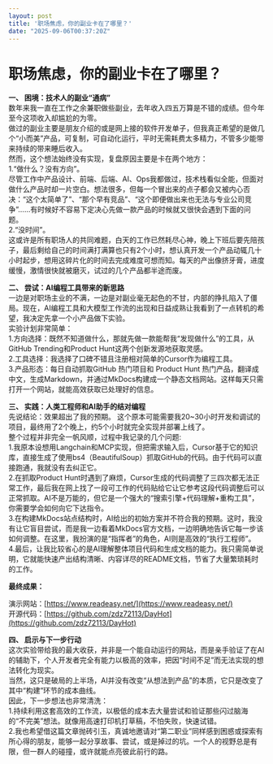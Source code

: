 ```yaml
---
layout: post
title: '职场焦虑，你的副业卡在了哪里？'
date: "2025-09-06T00:37:20Z"
---
```

职场焦虑，你的副业卡在了哪里？
===============

**一、 困境：技术人的副业“通病”**  
数年来我一直在工作之余兼职做些副业，去年收入四五万算是不错的成绩。但今年至今这项收入却尴尬的为零。  
做过的副业主要是朋友介绍的或是网上接的软件开发单子，但我真正希望的是做几个“小而美”产品，可复制，可自动化运行，平时无需耗费太多精力，不管多少能带来持续的带来睡后收入。  
然而，这个想法始终没有实现，复盘原因主要是卡在两个地方：  
1.“做什么？没有方向”。  
尽管工作中产品设计、前端、后端、AI、Ops我都做过，技术栈看似全能，但面对做什么产品时却一片空白。想法很多，但每一个冒出来的点子都会又被内心否决：“这个太简单了”、“那个早有竞品”、“这个即便做出来也无法与专业公司竞争”……有时候好不容易下定决心先做一款产品的时候就又很快会遇到下面的问题。  
2.“没时间”。  
这或许是所有职场人的共同难题，白天的工作已然耗尽心神，晚上下班后要先陪孩子，最后剩给自己的时间满打满算也只有2个小时，想认真开发一个产品动辄几十小时起步，想用这碎片化的时间去完成难度可想而知。每天的产出像挤牙膏，进度缓慢，激情很快就被磨灭，试过的几个产品都半途而废。

**二、 尝试：AI编程工具带来的新思路**  
一边是对职场主业的不满，一边是对副业毫无起色的不甘，内部的挣扎陷入了僵局。现在，AI编程工具和大模型工作流的出现和日益成熟让我看到了一点转机的希望，我决定先拿一个小产品做下实验。  
实验计划非常简单：  
1.方向选择：既然不知道做什么，那就先做一款能帮我“发现做什么”的工具，从GitHub Trending和Product Hunt这两个创新发源地获取灵感。  
2.工具选择：我选择了口碑不错且注册相对简单的Cursor作为编程工具。  
3.产品形态：每日自动抓取GitHub 热门项目和 Product Hunt 热门产品，翻译成中文，生成Markdown，并通过MkDocs构建成一个静态文档网站。这样每天只需打开一个网站，就能高效获取已处理好的信息。

**三、 实践：人类工程师和AI助手的结对编程**  
先说结论：效果超出了我的预期。 这个原本可能需要我20~30小时开发和调试的项目，最终用了2个晚上，约5个小时就完全实现并部署上线了。  
整个过程并非完全一帆风顺，过程中我记录的几个问题:  
1.我原本设想用Langchain和MCP实现，但把需求输入后，Cursor基于它的知识库，直接生成了使用bs4（BeautifulSoup）抓取GitHub的代码。由于代码可以直接跑通，我就没有去纠正它。  
2.在抓取Product Hunt时遇到了麻烦，Cursor生成的代码调整了三四次都无法正常工作，最后我在网上找了一段可工作的代码贴给它让它参考这段代码调整后可以正常抓取。AI不是万能的，但它是一个强大的“搜索引擎+代码理解+重构工具”，你需要学会如何向它下达指令。  
3.在构建MkDocs站点结构时，AI给出的初始方案并不符合我的预期。这时，我没有让它盲目尝试，而是我一边看着MkDocs官方文档，一边明确地告诉它每一步该如何调整。在这里，我扮演的是“指挥者”的角色，AI则是高效的“执行工程师”。  
4.最后，让我比较省心的是AI理解整体项目代码和生成文档的能力。我只需简单说明，它就能快速产出结构清晰、内容详尽的README文档，节省了大量繁琐耗时的工作。

**最终成果：**

演示网站：[https://www.readeasy.net/](https://www.readeasy.net/)  
开源代码：[https://github.com/zdz72113/DayHot](https://github.com/zdz72113/DayHot)

**四、 启示与下一步行动**  
这次实验带给我的最大收获，并非是一个能自动运行的网站，而是亲手验证了在AI的辅助下，个人开发者完全有能力以极高的效率，把因“时间不足”而无法实现的想法转化为现实。  
当然，这只是破局的上半场，AI并没有改变“从想法到产品”的本质，它只是改变了其中“构建”环节的成本曲线。  
因此，下一步想法也非常清洗：  
1.持续利用这套高效的工作流，以极低的成本去大量尝试和验证那些闪过脑海的“不完美”想法。就像用高速打印机打草稿，不怕失败，快速试错。  
2.我也希望借这篇文章抛砖引玉，真诚地邀请对“第二职业”同样感到困惑或探索有所心得的朋友，能够一起分享故事、尝试，或是掉过的坑。一个人的视野总是有限，但一群人的碰撞，或许就能点亮彼此前行的路。